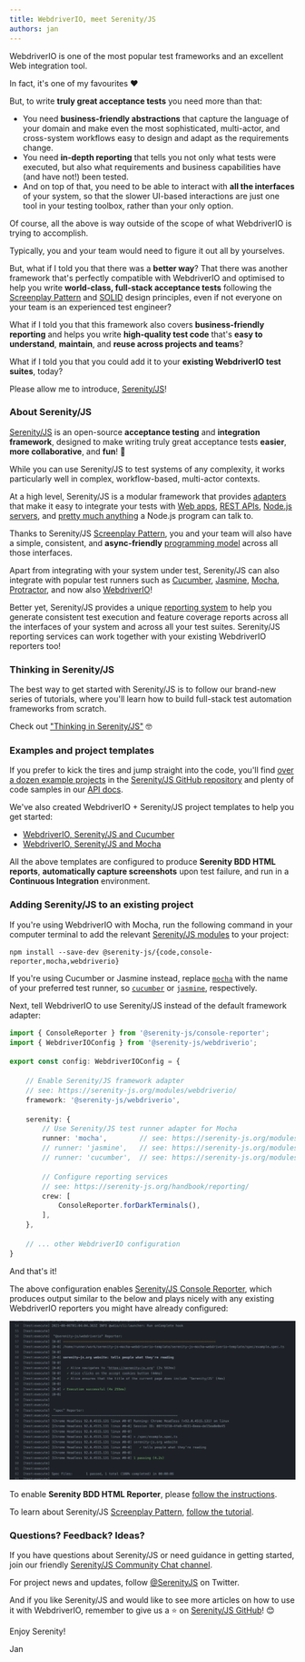 ```yaml
---
title: WebdriverIO, meet Serenity/JS
authors: jan
---
```


WebdriverIO is one of the most popular test frameworks and an excellent Web integration tool.

In fact, it's one of my favourites ❤️

<!-- truncate -->

But, to write **truly great acceptance tests** you need more than that:

- You need **business-friendly abstractions** that capture the language of your domain and make even the most sophisticated, multi-actor, and cross-system workflows easy to design and adapt as the requirements change.
- You need **in-depth reporting** that tells you not only what tests were executed, but also what requirements and business capabilities have (and have not!) been tested.
- And on top of that, you need to be able to interact with **all the interfaces** of your system, so that the slower UI-based interactions are just one tool in your testing toolbox, rather than your only option.

Of course, all the above is way outside of the scope of what WebdriverIO is trying to accomplish.

Typically, you and your team would need to figure it out all by yourselves.

But, what if I told you that there was a **better way**? That there was another framework that's perfectly compatible with WebdriverIO and optimised to help you write **world-class, full-stack acceptance tests** following the [Screenplay Pattern](https://serenity-js.org/handbook/design/screenplay-pattern.html) and [SOLID](https://en.wikipedia.org/wiki/SOLID) design principles, even if not everyone on your team is an experienced test engineer?

What if I told you that this framework also covers **business-friendly reporting** and helps you write **high-quality test code** that's **easy to understand**, **maintain**, and **reuse across projects and teams**?

What if I told you that you could add it to your **existing WebdriverIO test suites**, today?

Please allow me to introduce, [Serenity/JS](https://serenity-js.org)!

### About Serenity/JS

[Serenity/JS](https://serenity-js.org) is an open-source **acceptance testing** and **integration framework**, designed to make writing truly great acceptance tests **easier**, **more collaborative**, and **fun**! 🚀

While you can use Serenity/JS to test systems of any complexity, it works particularly well in complex, workflow-based, multi-actor contexts.

At a high level, Serenity/JS is a modular framework that provides [adapters](https://serenity-js.org/modules/) that make it easy to integrate your tests with [Web apps](https://serenity-js.org/modules/webdriverio/), [REST APIs](https://serenity-js.org/modules/rest/), [Node.js servers](https://serenity-js.org/modules/local-server/), and [pretty much anything](https://serenity-js.org/handbook/integration/architecture.html) a Node.js program can talk to.

Thanks to Serenity/JS [Screenplay Pattern](https://serenity-js.org/handbook/design/screenplay-pattern.html), you and your team will also have a simple, consistent, and **async-friendly** [programming model](https://serenity-js.org/handbook/thinking-in-serenity-js/index.html) across all those interfaces.

Apart from integrating with your system under test, Serenity/JS can also integrate with popular test runners such as [Cucumber](https://serenity-js.org/modules/cucumber/), [Jasmine](https://serenity-js.org/modules/jasmine/), [Mocha](https://serenity-js.org/modules/mocha/), [Protractor](https://serenity-js.org/modules/protractor/), and now also [WebdriverIO](https://serenity-js.org/modules/webdriverio/)!

Better yet, Serenity/JS provides a unique [reporting system](https://serenity-js.org/handbook/reporting/index.html) to help you generate consistent test execution and feature coverage reports across all the interfaces of your system and across all your test suites.
Serenity/JS reporting services can work together with your existing WebdriverIO reporters too!

### Thinking in Serenity/JS

The best way to get started with Serenity/JS is to follow our brand-new series of tutorials, where you'll learn how to build full-stack test automation frameworks from scratch.

Check out ["Thinking in Serenity/JS"](https://serenity-js.org/handbook/thinking-in-serenity-js/index.html) 🤓

### Examples and project templates

If you prefer to kick the tires and jump straight into the code, you'll find [over a dozen example projects](https://github.com/serenity-js/serenity-js/tree/master/examples) in the [Serenity/JS GitHub repository](https://github.com/serenity-js/serenity-js) and plenty of code samples in our [API docs](https://serenity-js.org/modules/webdriverio/).

We've also created WebdriverIO + Serenity/JS project templates to help you get started:
- [WebdriverIO, Serenity/JS and Cucumber](https://github.com/serenity-js/serenity-js-cucumber-webdriverio-template/)
- [WebdriverIO, Serenity/JS and Mocha](https://github.com/serenity-js/serenity-js-mocha-webdriverio-template/)

All the above templates are configured to produce **Serenity BDD HTML reports**, **automatically capture screenshots** upon test failure, and run in a **Continuous Integration** environment.

### Adding Serenity/JS to an existing project

If you're using WebdriverIO with Mocha, run the following command in your computer terminal to add the relevant [Serenity/JS modules](https://serenity-js.org/modules) to your project:

```shell
npm install --save-dev @serenity-js/{code,console-reporter,mocha,webdriverio}
```

If you're using Cucumber or Jasmine instead, replace [`mocha`](https://serenity-js.org/modules/mocha) with the name of your preferred test runner, so [`cucumber`](https://serenity-js.org/modules/cucumber) or [`jasmine`](https://serenity-js.org/modules/jasmine), respectively.

Next, tell WebdriverIO to use Serenity/JS instead of the default framework adapter:

```ts title=wdio.conf.ts
import { ConsoleReporter } from '@serenity-js/console-reporter';
import { WebdriverIOConfig } from '@serenity-js/webdriverio';

export const config: WebdriverIOConfig = {

    // Enable Serenity/JS framework adapter
    // see: https://serenity-js.org/modules/webdriverio/
    framework: '@serenity-js/webdriverio',

    serenity: {
        // Use Serenity/JS test runner adapter for Mocha
        runner: 'mocha',        // see: https://serenity-js.org/modules/mocha/
        // runner: 'jasmine',   // see: https://serenity-js.org/modules/jasmine/
        // runner: 'cucumber',  // see: https://serenity-js.org/modules/cucumber/

        // Configure reporting services
        // see: https://serenity-js.org/handbook/reporting/
        crew: [
            ConsoleReporter.forDarkTerminals(),
        ],
    },

    // ... other WebdriverIO configuration
}
```

And that's it!

The above configuration enables [Serenity/JS Console Reporter](https://serenity-js.org/modules/console-reporter), which produces output similar to the below and plays nicely with any existing WebdriverIO reporters you might have already configured:

![Serenity/JS Console Reporter output](assets/serenity-js-console-reporter-output.png)

To enable **Serenity BDD HTML Reporter**, please [follow the instructions](https://serenity-js.org/handbook/reporting/serenity-bdd-reporter.html).

To learn about Serenity/JS [Screenplay Pattern](https://serenity-js.org/handbook/design/screenplay-pattern.html), [follow the tutorial](https://serenity-js.org/handbook/thinking-in-serenity-js/index.html).

### Questions? Feedback? Ideas?

If you have questions about Serenity/JS or need guidance in getting started, join our friendly [Serenity/JS Community Chat channel](https://gitter.im/serenity-js/Lobby).

For project news and updates, follow [@SerenityJS](https://twitter.com/SerenityJS) on Twitter.

And if you like Serenity/JS and would like to see more articles on how to use it with WebdriverIO, remember to give us a ⭐ on [Serenity/JS GitHub](https://github.com/serenity-js/serenity-js)! 😊

Enjoy Serenity!

Jan
